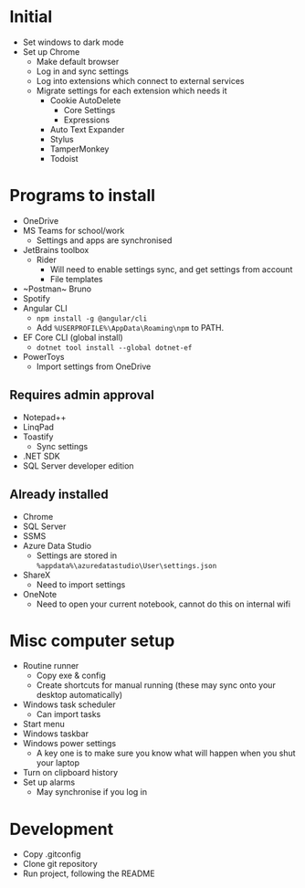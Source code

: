 # Initial

- Set windows to dark mode
- Set up Chrome
  - Make default browser
  - Log in and sync settings
  - Log into extensions which connect to external services
  - Migrate settings for each extension which needs it
	- Cookie AutoDelete
		- Core Settings
		- Expressions
	- Auto Text Expander
	- Stylus
	- TamperMonkey
	- Todoist

# Programs to install

- OneDrive
- MS Teams for school/work
	- Settings and apps are synchronised
- JetBrains toolbox
	- Rider
		- Will need to enable settings sync, and get settings from account
		- File templates
- ~Postman~ Bruno
- Spotify
- Angular CLI
	- `npm install -g @angular/cli`
 	- Add `%USERPROFILE%\AppData\Roaming\npm` to PATH.
- EF Core CLI (global install)
	- `dotnet tool install --global dotnet-ef`
- PowerToys
	- Import settings from OneDrive

## Requires admin approval

- Notepad++
- LinqPad
- Toastify
	- Sync settings
- .NET SDK
- SQL Server developer edition

## Already installed

- Chrome
- SQL Server
- SSMS
- Azure Data Studio
	- Settings are stored in `%appdata%\azuredatastudio\User\settings.json`
- ShareX
	- Need to import settings
- OneNote
	- Need to open your current notebook, cannot do this on internal wifi

# Misc computer setup

- Routine runner
  - Copy exe & config
  - Create shortcuts for manual running (these may sync onto your desktop automatically)
- Windows task scheduler
	- Can import tasks
- Start menu
- Windows taskbar
- Windows power settings
	- A key one is to make sure you know what will happen when you shut your laptop
- Turn on clipboard history
- Set up alarms
	- May synchronise if you log in

# Development

- Copy .gitconfig
- Clone git repository
- Run project, following the README

